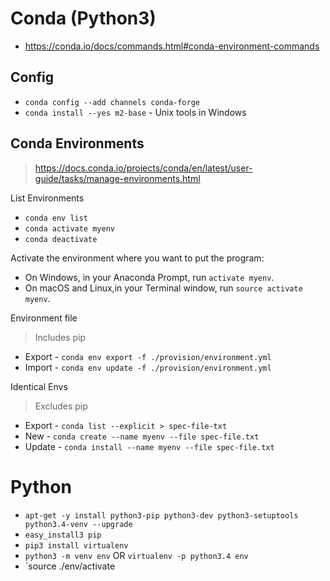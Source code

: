 # Conda (Python3)

- https://conda.io/docs/commands.html#conda-environment-commands

## Config

- `conda config --add channels conda-forge`
- `conda install --yes m2-base` - Unix tools in Windows

## Conda Environments

> https://docs.conda.io/projects/conda/en/latest/user-guide/tasks/manage-environments.html

List Environments

- `conda env list`
- `conda activate myenv`
- `conda deactivate`

Activate the environment where you want to put the program:

- On Windows, in your Anaconda Prompt, run `activate myenv`.
- On macOS and Linux,in your Terminal window, run `source activate myenv`.

Environment file

> Includes pip

- Export - `conda env export -f ./provision/environment.yml`
- Import - `conda env update -f ./provision/environment.yml`


Identical Envs

> Excludes pip

- Export - `conda list --explicit > spec-file-txt`
- New - `conda create --name myenv --file spec-file.txt`
- Update - `conda install --name myenv --file spec-file.txt`

# Python

- `apt-get -y install python3-pip python3-dev python3-setuptools python3.4-venv --upgrade`
- `easy_install3 pip`
- `pip3 install virtualenv`
- `python3 -m venv env` OR `virtualenv -p python3.4 env`
- `source ./env/activate
